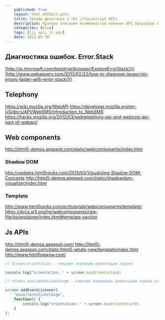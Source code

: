 ```yaml
---
    published: true
    layout: html.default.post
    title: Тренды фронтэнда 2.<br />Javascript APIs
    description: Краткое описание возможностей новинок API браузеров с примерами. Часть 2.
    categories: [blog]
    tags: [js, api, js api]
    date: 2013.03.30
---
```

## Диагностика ошибок. Error.Stack
[http://ie.microsoft.com/testdrive/browser/ExploreErrorStack/]()  
[http://www.webappers.com/2013/02/22/how-to-diagnose-javascript-errors-faster-with-error-stack/]()

## Telephony
https://wiki.mozilla.org/WebAPI
https://developer.mozilla.org/en-US/docs/API/WebSMS/Introduction_to_WebSMS
https://hacks.mozilla.org/2012/03/webtelephony-api-and-websms-api-part-of-webapi/

## Web components

http://html5-demos.appspot.com/static/webcomponents/index.html

### Shadow DOM
http://updates.html5rocks.com/2013/03/Visualizing-Shadow-DOM-Concepts
http://html5-demos.appspot.com/static/shadowdom-visualizer/index.html

### Template
http://www.html5rocks.com/en/tutorials/webcomponents/template/
https://dvcs.w3.org/hg/webcomponents/raw-file/tip/explainer/index.html#template-section


## Js APIs
http://html5-demos.appspot.com/
http://html5-demos.appspot.com/static/html5-whats-new/template/index.html
http://www.htmlfivewow.com/

```js
// screen.orientation - текущее значение ориентации экрана

console.log("orientation: " + screen.mozOrientation);

// screen.onorientationchange - событие изменения ориентации экрана устройства

screen.addEventListener(
    "mozorientationchange",
    function() {
        console.log("orientation: " + screen.mozOrientation);
    }
);
```
